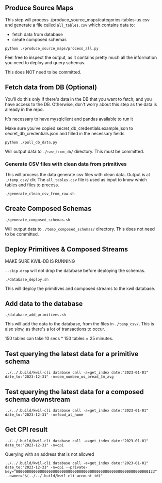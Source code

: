 ## Produce Source Maps

This step will process ./produce_source_maps/categories-tables-us.csv and generate a file called `all_tables.csv` which contains data to:

- fetch data from database
- create composed schemas

```shell
python ./produce_source_maps/process_all.py
```

Feel free to inspect the output, as it contains pretty much all the information you need to deploy and query schemas.

This does NOT need to be committed.

## Fetch data from DB (Optional)

You'll do this only if there's data in the DB that you want to fetch, and you have access to the DB. Otherwise, don't worry about this step as the data is already in the repo.

It's necessary to have mysqlclient and pandas available to run it

Make sure you've copied secret_db_credentials.example.json to secret_db_credentials.json and filled in the necessary fields.

```shell
python ./pull_db_data.py
```

Will output data to `./raw_from_db/` directory. This must be committed.

### Generate CSV files with clean data from primitives

This will process the data generate csv files with clean data. Output is at `./temp_csv/` dir. The `all_tables.csv` file is used as input to know which tables and files to process.

```shell
./generate_clean_csv_from_raw.sh
```

## Create Composed Schemas

```shell
./generate_composed_schemas.sh
```

Will output data to `./temp_composed_schemas/` directory. This does not need to be committed.

## Deploy Primitives & Composed Streams

MAKE SURE KWIL-DB IS RUNNING

`--skip-drop` will not drop the database before deploying the schemas.

```shell
./database_deploy.sh
```

This will deploy the primitives and composed streams to the kwil database.

## Add data to the database

```shell
./database_add_primitives.sh
```

This will add the data to the database, from the files in `./temp_csv/`. This is also slow, as there's a lot of transactions to occur.

150 tables can take 10 secs * 150 tables = 25 minutes.

## Test querying the latest data for a primitive schema

```shell
../../.build/kwil-cli database call -a=get_index date:"2023-01-01" date_to:"2023-12-31" -n=com_numbeo_us_bread_3m_avg
```

## Test querying the latest data for a composed schema downstream

```shell
../../.build/kwil-cli database call -a=get_index date:"2023-01-01" date_to:"2023-12-31" -n=food_at_home
```

## Get CPI result

```shell
../../.build/kwil-cli database call -a=get_index date:"2023-01-01" date_to:"2023-12-31" -n=cpi
```

Querying with an address that is not allowed

```shell
../../.build/kwil-cli database call -a=get_index date:"2023-01-01" date_to:"2023-12-31" -n=cpi --private-key="0000000000000000000000000000000000000000000000000000000000000123" --owner="$(../../.build/kwil-cli account id)"
```
